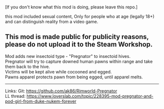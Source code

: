 [If you don't know what this mod is doing, please leave this repo.]

this mod included sexual content, Only for people who at age (legally 18+) and can distinguish reality from a video game.

This mod is made public for publicity reasons, please do not upload it to the Steam Workshop.
----------------------------------------------------------------------------------------------------------------------------------

Mod adds new insectoid type - "Pregnator" to insectoid hives.  
Pregnator will try to capture downed human pawns within range and take them back to the hive.  
Victims will be kept alive while cocooned and egged.  
Pawns apparel protects pawn from being egged, until apparel melts.

----------------------------------------------------------------------------------------------------------------------------------
Links:
Git: https://github.com/ak86/Rimworld-Pregnator  
LL thread: https://www.loverslab.com/topic/228395-mod-pregnator-and-pod-girl-from-duke-nukem-forever 